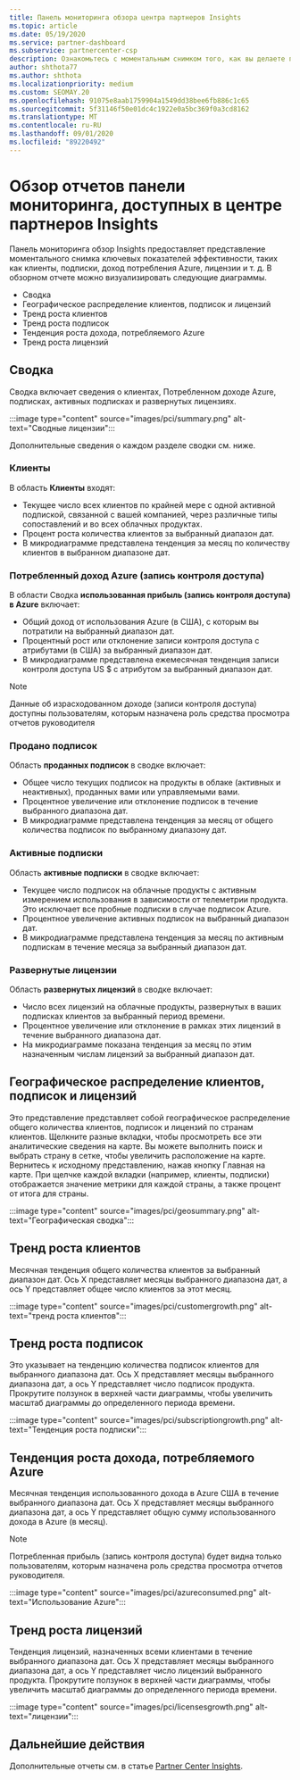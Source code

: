 ```yaml
---
title: Панель мониторинга обзора центра партнеров Insights
ms.topic: article
ms.date: 05/19/2020
ms.service: partner-dashboard
ms.subservice: partnercenter-csp
description: Ознакомьтесь с моментальным снимком того, как вы делаете продажи и развертывание, рост клиентов и рост дохода с помощью лицензий, подписок и потребления Azure.
author: shthota77
ms.author: shthota
ms.localizationpriority: medium
ms.custom: SEOMAY.20
ms.openlocfilehash: 91075e8aab1759904a1549dd38bee6fb886c1c65
ms.sourcegitcommit: 5f31146f50e01dc4c1922e0a5bc369f0a3cd8162
ms.translationtype: MT
ms.contentlocale: ru-RU
ms.lasthandoff: 09/01/2020
ms.locfileid: "89220492"
---
```

# <a name="overview-dashboard-reports-available-in-partner-center-insights"></a>Обзор отчетов панели мониторинга, доступных в центре партнеров Insights
 
Панель мониторинга обзор Insights предоставляет представление моментального снимка ключевых показателей эффективности, таких как клиенты, подписки, доход потребления Azure, лицензии и т. д. В обзорном отчете можно визуализировать следующие диаграммы.

- Сводка  
- Географическое распределение клиентов, подписок и лицензий  
- Тренд роста клиентов 
- Тренд роста подписок 
- Тенденция роста дохода, потребляемого Azure 
- Тренд роста лицензий 

## <a name="summary"></a>Сводка

Сводка включает сведения о клиентах, Потребленном доходе Azure, подписках, активных подписках и развернутых лицензиях. 

:::image type="content" source="images/pci/summary.png" alt-text="Сводные лицензии":::

Дополнительные сведения о каждом разделе сводки см. ниже.

### <a name="customers"></a>Клиенты

В область **Клиенты** входят:

- Текущее число всех клиентов по крайней мере с одной активной подпиской, связанной с вашей компанией, через различные типы сопоставлений и во всех облачных продуктах.
- Процент роста количества клиентов за выбранный диапазон дат.
- В микродиаграмме представлена тенденция за месяц по количеству клиентов в выбранном диапазоне дат.

### <a name="azure-consumed-revenue-acr"></a>Потребленный доход Azure (запись контроля доступа)

В области Сводка **использованная прибыль (запись контроля доступа) в Azure** включает:

- Общий доход от использования Azure (в США), с которым вы потратили на выбранный диапазон дат.
- Процентный рост или отклонение записи контроля доступа с атрибутами (в США) за выбранный диапазон дат.
- В микродиаграмме представлена ежемесячная тенденция записи контроля доступа US $ с атрибутом за выбранный диапазон дат. 

> [!NOTE]
> Данные об израсходованном доходе (записи контроля доступа) доступны пользователям, которым назначена роль средства просмотра отчетов руководителя 
 
### <a name="subscriptions-sold"></a>Продано подписок

Область **проданных подписок** в сводке включает:

- Общее число текущих подписок на продукты в облаке (активных и неактивных), проданных вами или управляемыми вами.  
- Процентное увеличение или отклонение подписок в течение выбранного диапазона дат.
- В микродиаграмме представлена тенденция за месяц от общего количества подписок по выбранному диапазону дат.

### <a name="active-subscriptions"></a>Активные подписки

Область **активные подписки** в сводке включает:

- Текущее число подписок на облачные продукты с активным измерением использования в зависимости от телеметрии продукта. Это исключает все пробные подписки в случае подписок Azure.  
- Процентное увеличение активных подписок на выбранный диапазон дат.
- В микродиаграмме представлена тенденция за месяц по активным подпискам в течение месяца за выбранный диапазон дат.
 
### <a name="licenses-deployed"></a>Развернутые лицензии

Область **развернутых лицензий** в сводке включает:
 
- Число всех лицензий на облачные продукты, развернутых в ваших подписках клиентов за выбранный период времени. 
- Процентное увеличение или отклонение в рамках этих лицензий в течение выбранного диапазона дат. 
- На микродиаграмме показана тенденция за месяц по этим назначенным числам лицензий за выбранный диапазон дат.

## <a name="geographical-spread-of-your-customers-subscriptions-and-licenses"></a>Географическое распределение клиентов, подписок и лицензий

Это представление представляет собой географическое распределение общего количества клиентов, подписок и лицензий по странам клиентов. Щелкните разные вкладки, чтобы просмотреть все эти аналитические сведения на карте. Вы можете выполнить поиск и выбрать страну в сетке, чтобы увеличить расположение на карте. Вернитесь к исходному представлению, нажав кнопку Главная на карте. При щелчке каждой вкладки (например, клиенты, подписки) отображается значение метрики для каждой страны, а также процент от итога для страны.  

:::image type="content" source="images/pci/geosummary.png" alt-text="Географическая сводка":::

## <a name="customers-growth-trend"></a>Тренд роста клиентов

Месячная тенденция общего количества клиентов за выбранный диапазон дат. Ось X представляет месяцы выбранного диапазона дат, а ось Y представляет общее число клиентов за этот месяц. 

:::image type="content" source="images/pci/customergrowth.png" alt-text="тренд роста клиентов":::

## <a name="subscriptions-growth-trend"></a>Тренд роста подписок

Это указывает на тенденцию количества подписок клиентов для выбранного диапазона дат. Ось X представляет месяцы выбранного диапазона дат, а ось Y представляет число подписок продукта. Прокрутите ползунок в верхней части диаграммы, чтобы увеличить масштаб диаграммы до определенного периода времени. 

:::image type="content" source="images/pci/subscriptiongrowth.png" alt-text="Тенденция роста подписки":::

## <a name="azure-consumed-revenue-growth-trend"></a>Тенденция роста дохода, потребляемого Azure

Месячная тенденция использованного дохода в Azure США в течение выбранного диапазона дат. Ось X представляет месяцы выбранного диапазона дат, а ось Y представляет общую сумму использованного дохода в Azure (в месяц).

> [!NOTE]
> Потребленная прибыль (запись контроля доступа) будет видна только пользователям, которым назначена роль средства просмотра отчетов руководителя. 

:::image type="content" source="images/pci/azureconsumed.png" alt-text="Использование Azure":::

## <a name="licenses-growth-trend"></a>Тренд роста лицензий
 
Тенденция лицензий, назначенных всеми клиентами в течение выбранного диапазона дат. Ось X представляет месяцы выбранного диапазона дат, а ось Y представляет число лицензий выбранного продукта. Прокрутите ползунок в верхней части диаграммы, чтобы увеличить масштаб диаграммы до определенного периода времени.  

:::image type="content" source="images/pci/licensesgrowth.png" alt-text="лицензии":::

## <a name="next-steps"></a>Дальнейшие действия

Дополнительные отчеты см. в статье [Partner Center Insights](partner-center-insights.md).
